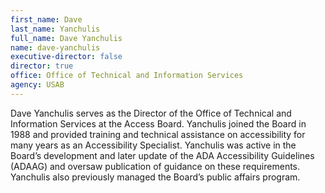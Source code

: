 ```yaml
---
first_name: Dave
last_name: Yanchulis
full_name: Dave Yanchulis
name: dave-yanchulis
executive-director: false
director: true
office: Office of Technical and Information Services
agency: USAB
---
```

Dave Yanchulis serves as the Director of the Office of Technical and Information Services at the Access Board. Yanchulis joined the Board in 1988 and provided training and technical assistance on accessibility for many years as an Accessibility Specialist. Yanchulis was active in the Board’s development and later update of the ADA Accessibility Guidelines (ADAAG) and oversaw publication of guidance on these requirements. Yanchulis also previously managed the Board’s public affairs program. 
